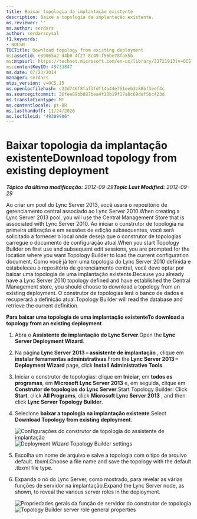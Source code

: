 ```yaml
---
title: Baixar topologia da implantação existente
description: Baixe a topologia da implantação existente.
ms.reviewer: ''
ms.author: serdars
author: serdarsoysal
f1.keywords:
- NOCSH
TOCTitle: Download topology from existing deployment
ms:assetid: e39065a2-d4b0-4f27-8c49-f56be78fa55b
ms:mtpsurl: https://technet.microsoft.com/en-us/library/JJ721913(v=OCS.15)
ms:contentKeyID: 49733847
ms.date: 07/23/2014
manager: serdars
mtps_version: v=OCS.15
ms.openlocfilehash: c22d746f8faf3fdf14a44e751eeb3c88bf3eef4c
ms.sourcegitcommit: 36fee89bb887bea4f18b19f17a8c69daf5bc423d
ms.translationtype: MT
ms.contentlocale: pt-BR
ms.lasthandoff: 11/24/2020
ms.locfileid: "49389986"
---
```

# <a name="download-topology-from-existing-deployment"></a><span data-ttu-id="d305c-103">Baixar topologia da implantação existente</span><span class="sxs-lookup"><span data-stu-id="d305c-103">Download topology from existing deployment</span></span>

<div data-xmlns="http://www.w3.org/1999/xhtml">

<div class="topic" data-xmlns="http://www.w3.org/1999/xhtml" data-msxsl="urn:schemas-microsoft-com:xslt" data-cs="https://msdn.microsoft.com/">

<div data-asp="https://msdn2.microsoft.com/asp">



</div>

<div id="mainSection">

<div id="mainBody"><span data-ttu-id="d305c-104">

<span> </span></span><span class="sxs-lookup"><span data-stu-id="d305c-104">

<span> </span></span></span>

<span data-ttu-id="d305c-105">_**Tópico da última modificação:** 2012-09-29_</span><span class="sxs-lookup"><span data-stu-id="d305c-105">_**Topic Last Modified:** 2012-09-29_</span></span>

<span data-ttu-id="d305c-106">Ao criar um pool do Lync Server 2013, você usará o repositório de gerenciamento central associado ao Lync Server 2010.</span><span class="sxs-lookup"><span data-stu-id="d305c-106">When creating a Lync Server 2013 pool, you will use the Central Management Store that is associated with Lync Server 2010.</span></span> <span data-ttu-id="d305c-107">Ao iniciar o construtor de topologia na primeira utilização e em sessões de edição subsequentes, você será solicitado a fornecer o local onde deseja que o construtor de topologias carregue o documento de configuração atual.</span><span class="sxs-lookup"><span data-stu-id="d305c-107">When you start Topology Builder on first use and subsequent edit sessions, you are prompted for the location where you want Topology Builder to load the current configuration document.</span></span> <span data-ttu-id="d305c-108">Como você já tem uma topologia do Lync Server 2010 definida e estabeleceu o repositório de gerenciamento central, você deve optar por baixar uma topologia de uma implantação existente.</span><span class="sxs-lookup"><span data-stu-id="d305c-108">Because you already have a Lync Server 2010 topology defined and have established the Central Management store, you should choose to download a topology from an existing deployment.</span></span> <span data-ttu-id="d305c-109">O construtor de topologias lerá o banco de dados e recuperará a definição atual.</span><span class="sxs-lookup"><span data-stu-id="d305c-109">Topology Builder will read the database and retrieve the current definition.</span></span>

<span data-ttu-id="d305c-110">**Para baixar uma topologia de uma implantação existente**</span><span class="sxs-lookup"><span data-stu-id="d305c-110">**To download a topology from an existing deployment**</span></span>

1.  <span data-ttu-id="d305c-111">Abra o **Assistente de implantação do Lync Server**.</span><span class="sxs-lookup"><span data-stu-id="d305c-111">Open the **Lync Server Deployment Wizard**.</span></span>

2.  <span data-ttu-id="d305c-112">Na página **Lync Server 2013 – assistente de implantação** , clique em **instalar ferramentas administrativas**.</span><span class="sxs-lookup"><span data-stu-id="d305c-112">From the **Lync Server 2013 – Deployment Wizard** page, click **Install Administrative Tools**.</span></span>

3.  <span data-ttu-id="d305c-113">Iniciar o construtor de topologias: clique em **Iniciar**, em **todos os programas**, em **Microsoft Lync Server 2013** e, em seguida, clique em **Construtor de topologias do Lync Server**.</span><span class="sxs-lookup"><span data-stu-id="d305c-113">Start Topology Builder: Click **Start**, click **All Programs**, click **Microsoft Lync Server 2013** , and then click **Lync Server Topology Builder**.</span></span>

4.  <span data-ttu-id="d305c-114">Selecione **baixar a topologia na implantação existente**.</span><span class="sxs-lookup"><span data-stu-id="d305c-114">Select **Download Topology from existing deployment**.</span></span>
    
    <span data-ttu-id="d305c-115">![Configurações do construtor de topologia do assistente de implantação](images/JJ721913.d5b39fd9-3c13-422e-a06c-25d2568fe781(OCS.15).jpg "Configurações do construtor de topologia do assistente de implantação")</span><span class="sxs-lookup"><span data-stu-id="d305c-115">![Deployment Wizard Topology Builder settings](images/JJ721913.d5b39fd9-3c13-422e-a06c-25d2568fe781(OCS.15).jpg "Deployment Wizard Topology Builder settings")</span></span>

5.  <span data-ttu-id="d305c-116">Escolha um nome de arquivo e salve a topologia com o tipo de arquivo default. tbxml.</span><span class="sxs-lookup"><span data-stu-id="d305c-116">Choose a file name and save the topology with the default .tbxml file type.</span></span>

6.  <span data-ttu-id="d305c-117">Expanda o nó do Lync Server, como mostrado, para revelar as várias funções de servidor na implantação.</span><span class="sxs-lookup"><span data-stu-id="d305c-117">Expand the Lync Server node, as shown, to reveal the various server roles in the deployment.</span></span>
    
    <span data-ttu-id="d305c-118">![Propriedades gerais da função de servidor do construtor de topologia](images/JJ721913.af99ead3-676b-47fd-8369-5a5f9717383f(OCS.15).jpg "Propriedades gerais da função de servidor do construtor de topologia")</span><span class="sxs-lookup"><span data-stu-id="d305c-118">![Topology Builder server role general properties](images/JJ721913.af99ead3-676b-47fd-8369-5a5f9717383f(OCS.15).jpg "Topology Builder server role general properties")</span></span>

<span data-ttu-id="d305c-119"></div>

<span> </span>

</div>

</div>

</span><span class="sxs-lookup"><span data-stu-id="d305c-119"></div>

<span> </span>

</div>

</div>

</span></span></div>

